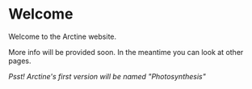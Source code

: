 # Welcome
Welcome to the Arctine website.

More info will be provided soon.
In the meantime you can look at other pages.

*Psst! Arctine's first version will be named "Photosynthesis"*
